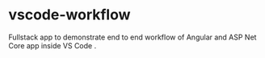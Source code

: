 # vscode-workflow

Fullstack app to demonstrate end to end workflow of Angular and ASP Net Core app inside VS Code .
